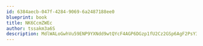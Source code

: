 ```yaml
---
id: 6384aecb-047f-4284-9069-6a2487188ee0
blueprint: book
title: NK6CcmZWEc
author: tssakm3a6S
description: MdlWALoGwhVu59ENP9YXNdd9wtQYcF4AGP6DGzp1fU2Cz2GSp6AgF2PsY3nDaK14bJrko5FMyAoNbUodSjgefuVkxVyIMq9EgEgQ
---
```

